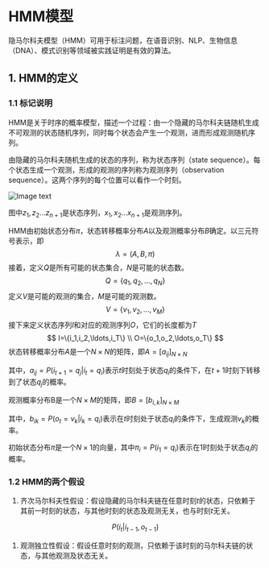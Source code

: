 # HMM模型

隐马尔科夫模型（HMM）可用于标注问题，在语音识别、NLP、生物信息（DNA）、模式识别等领域被实践证明是有效的算法。

## 1. HMM的定义

### 1.1 标记说明

HMM是关于时序的概率模型，描述一个过程：由一个隐藏的马尔科夫链随机生成不可观测的状态随机序列，同时每个状态会产生一个观测，进而形成观测随机序列。

由隐藏的马尔科夫随机生成的状态的序列，称为状态序列（state sequence）。每个状态生成一个观测，形成的观测的序列称为观测序列（observation sequence）。这两个序列的每个位置可以看作一个时刻。

![Image text](https://raw.github.com/Casey1203/ml-ease/master/img/hmm.png)

图中$z_1,z_2\ldots z_{n+1}$是状态序列，$x_1,x_2\ldots x_{n+1}$是观测序列。

HMM由初始状态分布$\pi$，状态转移概率分布$A$以及观测概率分布$B$确定。以三元符号表示，即
$$
\lambda=(A,B,\pi)
$$
接着，定义$Q$是所有可能的状态集合，$N$是可能的状态数。
$$
Q=\{q_1,q_2,\ldots,q_N\}
$$
定义$V$是可能的观测的集合，$M$是可能的观测数。
$$
V=\{v_1,v_2,\ldots,v_M\}
$$
接下来定义状态序列$I$和对应的观测序列$O$，它们的长度都为$T$
$$
I=\{i_1,i_2,\ldots,i_T\} \\
O=\{o_1,o_2,\ldots,o_T\}
$$
状态转移概率分布$A$是一个$N \times N$的矩阵，即$A=\left[a_{ij}\right]_{N\times N}$

其中，$a_{ij}=P(i_{t+1}=q_j|i_t=q_i)$表示$t$时刻处于状态$q_i$的条件下，在$t+1$时刻下转移到了状态$q_j$的概率。

观测概率分布B是一个$N \times M$的矩阵，即$B=\left[b_{i,k}\right]_{N\times M}$

其中，$b_{ik}=P(o_t=v_k|i_k=q_i)$表示在$t$时刻处于状态$q_i$的条件下，生成观测$v_k$的概率。

初始状态分布$\pi$是一个$N\times 1$的向量，其中$\pi_i=P(i_1=q_i)$表示在1时刻处于状态$q_i$的概率。

### 1.2 HMM的两个假设

1. 齐次马尔科夫性假设：假设隐藏的马尔科夫链在任意时刻$t$的状态，只依赖于其前一时刻的状态，与其他时刻的状态及观测无关，也与时刻$t$无关。

$$
P(i_t|i_{t-1},o_{t-1})
$$



1. 观测独立性假设：假设任意时刻的观测，只依赖于该时刻的马尔科夫链的状态，与其他观测及状态无关。


